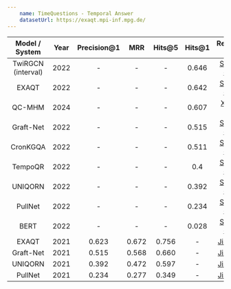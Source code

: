 ```yaml
---
    name: TimeQuestions - Temporal Answer
    datasetUrl: https://exaqt.mpi-inf.mpg.de/
---
```


| Model / System | Year | Precision@1 |  MRR   | Hits@5  |  Hits@1 |                 Reported by                            |
|:--------------:|:----:|:-----------:|:------:|:-------:|:-------:|:------------------------------------------------------:|
|     TwiRGCN (interval)   | 2022 |    -        | -      |  -  | 0.646 | [Sharma et. al.](https://arxiv.org/pdf/2210.06281.pdf) |
|     EXAQT      | 2022 |    -        | -      |  - | 0.642 | [Sharma et. al.](https://arxiv.org/pdf/2210.06281.pdf) |
|    QC-MHM     | 2024 |    -    | - | -  |  0.607  |[Xue et. al.](https://arxiv.org/html/2402.13188v1#Sx5) |
|     Graft-Net   | 2022 |    -        | -      |  - | 0.515 | [Sharma et. al.](https://arxiv.org/pdf/2210.06281.pdf) |
|    CronKGQA     | 2022 |    -        | -      |  - | 0.511 | [Sharma et. al.](https://arxiv.org/pdf/2210.06281.pdf) |
|    TempoQR   | 2022 |    -        | -      |  - | 0.4 | [Sharma et. al.](https://arxiv.org/pdf/2210.06281.pdf) |
|    UNIQORN     | 2022 |    -        | -      |  - | 0.392 | [Sharma et. al.](https://arxiv.org/pdf/2210.06281.pdf) |
|    PullNet     | 2022 |    -        | -      |  - | 0.234 | [Sharma et. al.](https://arxiv.org/pdf/2210.06281.pdf) |
|    BERT        | 2022 |    -        | -      |  - | 0.028 | [Sharma et. al.](https://arxiv.org/pdf/2210.06281.pdf) |
|     EXAQT      | 2021 |    0.623    | 0.672  | 0.756  |  - |[Jia et. al.](https://dl.acm.org/doi/abs/10.1145/3459637.3482416) |
|   Graft-Net    | 2021 |    0.515    | 0.568  | 0.660  |  - |[Jia et. al.](https://dl.acm.org/doi/abs/10.1145/3459637.3482416) |
|    UNIQORN     | 2021 |    0.392    | 0.472  | 0.597  |  - |[Jia et. al.](https://dl.acm.org/doi/abs/10.1145/3459637.3482416) |
|    PullNet     | 2021 |    0.234    | 0.277  | 0.349  |  - |[Jia et. al.](https://dl.acm.org/doi/abs/10.1145/3459637.3482416) |
